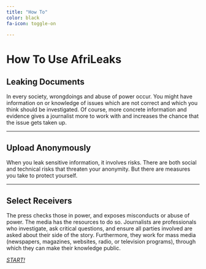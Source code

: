 ```yaml
---
title: "How To"
color: black
fa-icon: toggle-on

---
```

# How To Use AfriLeaks

## Leaking Documents

In every society, wrongdoings and abuse of power occur. You might have information on or knowledge of issues which are not correct and which you think should be investigated. Of course, more concrete information and evidence gives a journalist more to work with and increases the chance that the issue gets taken up.

-------------------------


## Upload Anonymously

When you leak sensitive information, it involves risks. There are both social and technical risks that threaten your anonymity. But there are measures you take to protect yourself.

-------------------------


## Select Receivers

The press checks those in power, and exposes misconducts or abuse of power. The media has the resources to do so. Journalists are professionals who investigate, ask critical questions, and ensure all parties involved are asked about their side of the story. Furthermore, they work for mass media (newspapers, magazines, websites, radio, or television programs), through which they can make their knowledge public.

[*START!*](https://secure.afrileaks.org/#/)